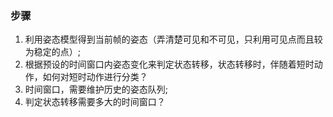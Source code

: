 <!--
 * @Author: Peng Bo
 * @Date: 2022-08-11 13:47:21
 * @LastEditTime: 2022-08-11 15:42:22
 * @Description: 
 * 
-->
### 步骤
1. 利用姿态模型得到当前帧的姿态（弄清楚可见和不可见，只利用可见点而且较为稳定的点）;
2. 根据预设的时间窗口内姿态变化来判定状态转移，状态转移时，伴随着短时动作，如何对短时动作进行分类？
3. 时间窗口，需要维护历史的姿态队列;
4. 判定状态转移需要多大的时间窗口？